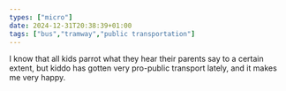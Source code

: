 ```yaml
---
types: ["micro"]
date: 2024-12-31T20:38:39+01:00
tags: ["bus","tramway","public transportation"]
---
```

I know that all kids parrot what they hear their parents say to a certain extent, but kiddo has gotten very pro-public transport lately, and it makes me very happy.
